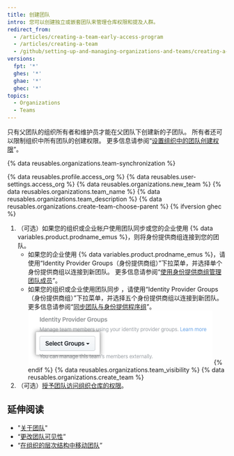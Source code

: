 ```yaml
---
title: 创建团队
intro: 您可以创建独立或嵌套团队来管理仓库权限和提及人群。
redirect_from:
  - /articles/creating-a-team-early-access-program
  - /articles/creating-a-team
  - /github/setting-up-and-managing-organizations-and-teams/creating-a-team
versions:
  fpt: '*'
  ghes: '*'
  ghae: '*'
  ghec: '*'
topics:
  - Organizations
  - Teams
---
```


只有父团队的组织所有者和维护员才能在父团队下创建新的子团队。 所有者还可以限制组织中所有团队的创建权限。 更多信息请参阅“[设置组织中的团队创建权限](/articles/setting-team-creation-permissions-in-your-organization)”。

{% data reusables.organizations.team-synchronization %}

{% data reusables.profile.access_org %}
{% data reusables.user-settings.access_org %}
{% data reusables.organizations.new_team %}
{% data reusables.organizations.team_name %}
{% data reusables.organizations.team_description %}
{% data reusables.organizations.create-team-choose-parent %}
{% ifversion ghec %}
1. （可选）如果您的组织或企业帐户使用团队同步或您的企业使用 {% data variables.product.prodname_emus %}，则将身份提供商组连接到您的团队。
    * 如果您的企业使用 {% data variables.product.prodname_emus %}，请使用“Identity Provider Groups（身份提供商组）”下拉菜单，并选择单个身份提供商组以连接到新团队。 更多信息请参阅“[使用身份提供商组管理团队成员](/enterprise-cloud@latest/admin/authentication/managing-your-enterprise-users-with-your-identity-provider/managing-team-memberships-with-identity-provider-groups)”。
    * 如果您的组织或企业使用团队同步 ，请使用“Identity Provider Groups（身份提供商组）”下拉菜单，并选择五个身份提供商组以连接到新团队。 更多信息请参阅“[同步团队与身份提供程序组](/organizations/organizing-members-into-teams/synchronizing-a-team-with-an-identity-provider-group)”。 ![用于选择身份提供程序组的下拉菜单](/assets/images/help/teams/choose-an-idp-group.png)
{% endif %}
{% data reusables.organizations.team_visibility %}
{% data reusables.organizations.create_team %}
1. （可选）[授予团队访问组织仓库的权限](/articles/managing-team-access-to-an-organization-repository)。

## 延伸阅读

- "[关于团队](/articles/about-teams)"
- “[更改团队可见性](/articles/changing-team-visibility)”
- “[在组织的层次结构中移动团队](/articles/moving-a-team-in-your-organization-s-hierarchy)”
